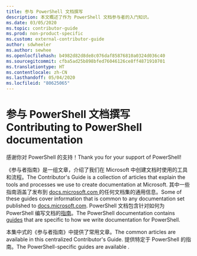 ```yaml
---
title: 参与 PowerShell 文档撰写
description: 本文概述了作为 PowerShell 文档参与者的入门知识。
ms.date: 03/05/2020
ms.topic: contributor-guide
ms.prod: non-product-specific
ms.custom: external-contributor-guide
author: sdwheeler
ms.author: sewhee
ms.openlocfilehash: b4982d82d8de8c076daf85876810a0324d036c40
ms.sourcegitcommit: cfba5ad25b898bfed76046126ce8ff4871910701
ms.translationtype: HT
ms.contentlocale: zh-CN
ms.lasthandoff: 05/04/2020
ms.locfileid: "80625065"
---
```

# <a name="contributing-to-powershell-documentation"></a><span data-ttu-id="2eddf-103">参与 PowerShell 文档撰写</span><span class="sxs-lookup"><span data-stu-id="2eddf-103">Contributing to PowerShell documentation</span></span>

<span data-ttu-id="2eddf-104">感谢你对 PowerShell 的支持！</span><span class="sxs-lookup"><span data-stu-id="2eddf-104">Thank you for your support of PowerShell!</span></span>

<span data-ttu-id="2eddf-105">《参与者指南》是一组文章，介绍了我们在 Microsoft 中创建文档时使用的工具和流程。</span><span class="sxs-lookup"><span data-stu-id="2eddf-105">The Contributor's Guide is a collection of articles that explain the tools and processes we use to create documentation at Microsoft.</span></span> <span data-ttu-id="2eddf-106">其中一些指南涵盖了发布到 [docs.microsoft.com ][docs]的任何文档集的通用信息。</span><span class="sxs-lookup"><span data-stu-id="2eddf-106">Some of these guides cover information that is common to any documentation set published to [docs.microsoft.com][docs].</span></span> <span data-ttu-id="2eddf-107">PowerShell 文档包含针对如何为 PowerShell 编写文档的[指南][psdocs]。</span><span class="sxs-lookup"><span data-stu-id="2eddf-107">The PowerShell documentation contains [guides][psdocs] that are specific to how we write documentation for PowerShell.</span></span>

<span data-ttu-id="2eddf-108">本集中式的《参与者指南》中提供了常用文章。</span><span class="sxs-lookup"><span data-stu-id="2eddf-108">The common articles are available in this centralized Contributor's Guide.</span></span> <span data-ttu-id="2eddf-109">提供特定于 PowerShell 的指南。</span><span class="sxs-lookup"><span data-stu-id="2eddf-109">The PowerShell-specific guides are available .</span></span>

<!--link refs-->
[docs]: https://docs.microsoft.com/
[psdocs]: https://docs.microsoft.com/powershell/scripting/community/contributing/overview
